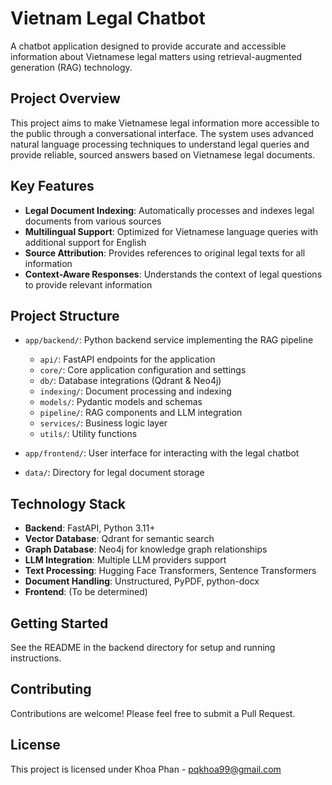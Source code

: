 # Vietnam Legal Chatbot

A chatbot application designed to provide accurate and accessible information about Vietnamese legal matters using retrieval-augmented generation (RAG) technology.

## Project Overview

This project aims to make Vietnamese legal information more accessible to the public through a conversational interface. The system uses advanced natural language processing techniques to understand legal queries and provide reliable, sourced answers based on Vietnamese legal documents.

## Key Features

- **Legal Document Indexing**: Automatically processes and indexes legal documents from various sources
- **Multilingual Support**: Optimized for Vietnamese language queries with additional support for English
- **Source Attribution**: Provides references to original legal texts for all information
- **Context-Aware Responses**: Understands the context of legal questions to provide relevant information

## Project Structure

- `app/backend/`: Python backend service implementing the RAG pipeline
  - `api/`: FastAPI endpoints for the application
  - `core/`: Core application configuration and settings
  - `db/`: Database integrations (Qdrant & Neo4j)
  - `indexing/`: Document processing and indexing
  - `models/`: Pydantic models and schemas
  - `pipeline/`: RAG components and LLM integration
  - `services/`: Business logic layer
  - `utils/`: Utility functions

- `app/frontend/`: User interface for interacting with the legal chatbot

- `data/`: Directory for legal document storage

## Technology Stack

- **Backend**: FastAPI, Python 3.11+
- **Vector Database**: Qdrant for semantic search 
- **Graph Database**: Neo4j for knowledge graph relationships
- **LLM Integration**: Multiple LLM providers support
- **Text Processing**: Hugging Face Transformers, Sentence Transformers
- **Document Handling**: Unstructured, PyPDF, python-docx
- **Frontend**: (To be determined)

## Getting Started

See the README in the backend directory for setup and running instructions.

## Contributing

Contributions are welcome! Please feel free to submit a Pull Request.

## License

This project is licensed under Khoa Phan - pqkhoa99@gmail.com

